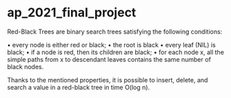 # ap_2021_final_project

Red-Black Trees are binary search trees satisfying the following conditions:

• every node is either red or black;
• the root is black
• every leaf (NIL) is black;
• if a node is red, then its children are black;
• for each node x, all the simple paths from x to descendant leaves contains the same number of black nodes.

Thanks to the mentioned properties, it is possible to insert, delete, and search a value in a red-black tree in time O(log n).
